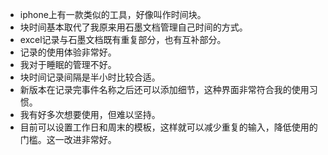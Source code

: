 - iphone上有一款类似的工具，好像叫作时间块。
- 块时间基本取代了我原来用石墨文档管理自己时间的方式。
- excel记录与石墨文档既有重复部分，也有互补部分。
- 记录的使用体验非常好。
- 我对于睡眠的管理不好。
- 块时间记录间隔是半小时比较合适。
- 新版本在记录完事件名称之后还可以添加细节，这种界面非常符合我的使用习惯。
- 我有好多次想要使用，但难以坚持。
- 目前可以设置工作日和周末的模板，这样就可以减少重复的输入，降低使用的门槛。这一改进非常好。
